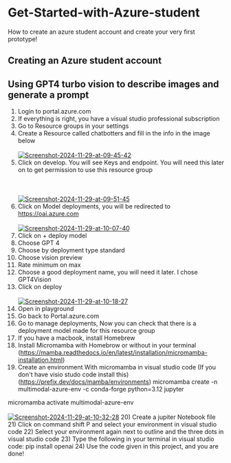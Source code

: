 # Get-Started-with-Azure-student
How to create an azure student account and create your very first prototype!

## Creating an Azure student account 

## Using GPT4 turbo vision to describe images and generate a prompt 

1) Login to portal.azure.com
2) If everything is right, you have a visual studio professional subscription
3) Go to Resource groups in your settings
4) Create a Resource called chatbotters and fill in the info in the image below <br></br>
    <a href="https://ibb.co/3hsdzRT"><img src="https://i.ibb.co/4Nftd1F/Screenshot-2024-11-29-at-09-45-42.png" alt="Screenshot-2024-11-29-at-09-45-42" border="0"></a>
5) Click on develop. You will see Keys and endpoint. You will need this later on to get permission to use this resource group <br></br><br></br>
<a href="https://ibb.co/PCWjtSk"><img src="https://i.ibb.co/YjdQbrg/Screenshot-2024-11-29-at-09-51-45.png" alt="Screenshot-2024-11-29-at-09-51-45" border="0"></a>
6) Click on Model deployments, you will be redirected to https://oai.azure.com <br></br>
<a href="https://ibb.co/bznVyRc"><img src="https://i.ibb.co/3BHb8Yg/Screenshot-2024-11-29-at-10-07-40.png" alt="Screenshot-2024-11-29-at-10-07-40" border="0"></a>
7) Click on + deploy model 
8) Choose GPT 4
9) Choose by deployment type standard
10) Choose vision preview
11) Rate minimum on max 
12) Choose a good deployment name, you will need it later. I chose GPT4Vision
13) Click on deploy <br></br>
<a href="https://ibb.co/ctyf4c9"><img src="https://i.ibb.co/HYKw5Dy/Screenshot-2024-11-29-at-10-18-27.png" alt="Screenshot-2024-11-29-at-10-18-27" border ="0"></a>
14) Open in playground
15) Go back to Portal.azure.com
16) Go to manage deployments, Now you can check that there is a deployment model made for this resource group
17) If you have a macbook, install Homebrew
18) Install Micromamba with Homebrow or without in your terminal (https://mamba.readthedocs.io/en/latest/installation/micromamba-installation.html)
19) Create an environment With micromamba in visual studio code (If you don't have visio studo code install this) (https://prefix.dev/docs/mamba/environments) micromamba create -n multimodal-azure-env -c conda-forge python=3.12 jupyter  
 
micromamba activate multimodal-azure-env <br></br>
<a href="https://ibb.co/nbzcqmT"><img src="https://i.ibb.co/FKgwk39/Screenshot-2024-11-29-at-10-32-28.png" alt="Screenshot-2024-11-29-at-10-32-28" border="0"></a>
20) Create a jupiter Notebook file 
21) Click on command shift P and select your environment in visual studio code
22) Select your environment again next to outline and the three dots in visual studio code
23) Type the following in your terminal in visual studio code: pip install openai
24) Use the code given in this project, and you are done!


  


